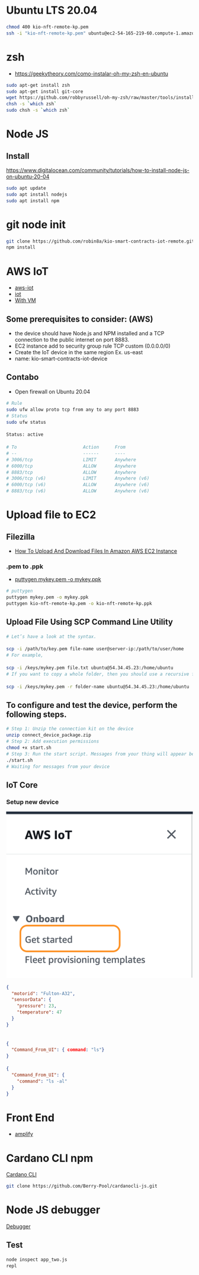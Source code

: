 # Ubuntu LTS 20.04

```sh
chmod 400 kio-nft-remote-kp.pem
ssh -i "kio-nft-remote-kp.pem" ubuntu@ec2-54-165-219-60.compute-1.amazonaws.com
 ```
# zsh
- https://geekytheory.com/como-instalar-oh-my-zsh-en-ubuntu
  
```sh
sudo apt-get install zsh
sudo apt-get install git-core
wget https://github.com/robbyrussell/oh-my-zsh/raw/master/tools/install.sh -O - | zsh
chsh -s `which zsh`
sudo chsh -s `which zsh`
```

# Node JS

## Install
https://www.digitalocean.com/community/tutorials/how-to-install-node-js-on-ubuntu-20-04

```sh
sudo apt update
sudo apt install nodejs
sudo apt install npm
```

 # git node init

 ```sh
git clone https://github.com/robin8a/kio-smart-contracts-iot-remote.git
npm install
 ```

 # AWS IoT
- [aws-iot](https://github.com/aws/aws-iot-device-sdk-js)
- [iot](https://dev.to/vic3king/how-to-control-an-iot-device-using-aws-in-a-node-js-application-21dh)
- [With VM](https://docs.aws.amazon.com/iot/latest/developerguide/creating-a-virtual-thing.html)

## Some prerequisites to consider: (AWS)
- the device should have Node.js and NPM installed and a TCP connection to the public internet on port 8883.
- EC2 instance add to security group rule TCP custom (0.0.0.0/0)
- Create the IoT device in the same region Ex. us-east
- name: kio-smart-contracts-iot-device

## Contabo
- Open firewall on Ubuntu 20.04
```sh
# Rule
sudo ufw allow proto tcp from any to any port 8883
# Status
sudo ufw status

Status: active

# To                         Action      From
# --                         ------      ----
# 3006/tcp                   LIMIT       Anywhere                  
# 6000/tcp                   ALLOW       Anywhere                  
# 8883/tcp                   ALLOW       Anywhere                  
# 3006/tcp (v6)              LIMIT       Anywhere (v6)             
# 6000/tcp (v6)              ALLOW       Anywhere (v6)             
# 8883/tcp (v6)              ALLOW       Anywhere (v6) 
```

# Upload file to EC2

## Filezilla
- [How To Upload And Download Files In Amazon AWS EC2 Instance](https://comtechies.com/how-to-upload-and-download-files-in-amazon-aws-ec2-instance.html)

### .pem to .ppk
- [puttygen mykey.pem -o mykey.ppk](https://stackoverflow.com/questions/37286791/convert-pem-to-ppk-on-macos)
  
```sh
# puttygen
puttygen mykey.pem -o mykey.ppk
puttygen kio-nft-remote-kp.pem -o kio-nft-remote-kp.ppk
```

## Upload File Using SCP Command Line Utility

```sh
# Let’s have a look at the syntax.

scp -i /path/to/key.pem file-name user@server-ip:/path/to/user/home
# For example,

scp -i /keys/mykey.pem file.txt ubuntu@54.34.45.23:/home/ubuntu 
# If you want to copy a whole folder, then you should use a recursive flag -r with the command as shown below.

scp -i /keys/mykey.pem -r folder-name ubuntu@54.34.45.23:/home/ubuntu 
```


## To configure and test the device, perform the following steps.

```sh
# Step 1: Unzip the connection kit on the device
unzip connect_device_package.zip
# Step 2: Add execution permissions
chmod +x start.sh
# Step 3: Run the start script. Messages from your thing will appear below
./start.sh
# Waiting for messages from your device
```

## IoT Core

### Setup new device

![Onboard](_images/aws-iot-onboard.png)

```json
{
  "motorid": "Fulton-A32",
  "sensorData": {
    "pressure": 23,
    "temperature": 47
  }
}


{
  "Command_From_UI": { command: "ls"}
}

{
  "Command_From_UI": {
    "command": "ls -al"
  }
}
```

# Front End
- [amplify](https://docs.amplify.aws/lib/pubsub/getting-started/q/platform/js#step-1-create-iam-policies-for-aws-iot)


# Cardano CLI npm 

[Cardano CLI](https://www.npmjs.com/package/cardanocli-js)

```sh
git clone https://github.com/Berry-Pool/cardanocli-js.git 
```

# Node JS debugger
[Debugger](https://nodejs.org/api/debugger.html)

## Test
```sh
node inspect app_two.js 
repl
```